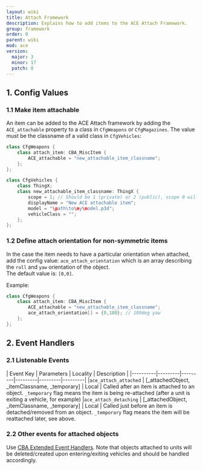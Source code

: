 ```yaml
---
layout: wiki
title: Attach Framework
description: Explains how to add items to the ACE Attach Framework.
group: framework
order: 0
parent: wiki
mod: ace
version:
  major: 3
  minor: 17
  patch: 0
---
```


## 1. Config Values
### 1.1 Make item attachable

An item can be added to the ACE Attach framework by adding the ``ACE_attachable`` property to a class in ``CfgWeapons`` or ``CfgMagazines``. The value must be the classname of a valid class in ``CfgVehicles``:
```cpp
class CfgWeapons {
    class attach_item: CBA_MiscItem {
        ACE_attachable = "new_attachable_item_classname";
    };
};

class CfgVehicles {
    class ThingX;
    class new_attachable_item_classname: ThingX {
        scope = 1; // Should be 1 (private) or 2 (public), scope 0 will cause errors on object creation
        displayName = "New ACE attachable item";
        model = "\path\to\my\model.p3d";
        vehicleClass = "";
    };
};
```

### 1.2 Define attach orientation for non-symmetric items
In the case the item needs to have a particular orientation when attached, add the config value: ``ace_attach_orientation`` which is an array describing the ``roll`` and ``yaw`` orientation of the object.  
The default value is: ``[0,0]``. 

Example: 
```cpp
class CfgWeapons {
    class attach_item: CBA_MiscItem {
        ACE_attachable = "new_attachable_item_classname";
        ace_attach_orientation[] = {0,180}; // 180deg yaw
    };
};
```

## 2. Event Handlers
### 2.1 Listenable Events   
| Event Key | Parameters | Locality | Description |
|----------|---------|---------|---------|---------|---------|
|`ace_attach_attached` | [_attachedObject, _itemClassname, _temporary] | Local | Called after an item is attached to an object. `_temporary` flag means the item is being re-attached (after a unit is exiting a vehicle, for example)
|`ace_attach_detaching` | [_attachedObject, _itemClassname, _temporary] | Local | Called just before an item is detached/removed from an object. `_temporary` flag means the item will be reattached later, see above.

### 2.2 Other events for attached objects
Use [CBA Extended Event Handlers](https://github.com/CBATeam/CBA_A3/wiki/Extended-Event-Handlers-(new)). Note that objects attached to units will be deleted/created upon entering/exiting vehicles and should be handled accordingly.
